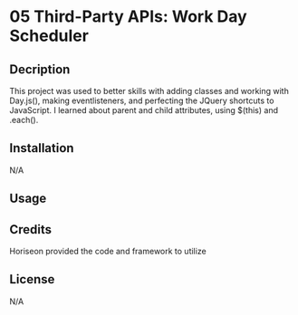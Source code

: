 # 05 Third-Party APIs: Work Day Scheduler

## Decription

This project was used to better skills with adding classes and working with Day.js(), making eventlisteners, and perfecting the JQuery shortcuts to JavaScript. I learned about parent and child attributes, using $(this) and .each().   

## Installation

N/A

## Usage



## Credits

Horiseon provided the code and framework to utilize

## License

N/A
